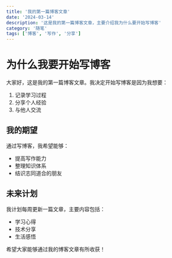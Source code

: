 ```yaml
---
title: '我的第一篇博客文章'
date: '2024-03-14'
description: '这是我的第一篇博客文章，主要介绍我为什么要开始写博客'
category: '随笔'
tags: ['博客', '写作', '分享']
---
```


# 为什么我要开始写博客

大家好，这是我的第一篇博客文章。我决定开始写博客是因为我想要：

1. 记录学习过程
2. 分享个人经验
3. 与他人交流

## 我的期望

通过写博客，我希望能够：

- 提高写作能力
- 整理知识体系
- 结识志同道合的朋友

## 未来计划

我计划每周更新一篇文章，主要内容包括：

- 学习心得
- 技术分享
- 生活感悟

希望大家能够通过我的博客文章有所收获！ 
